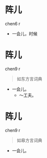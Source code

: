 # 阵儿
chen6 r
- 一会儿，时候
<!--
早期材料可能未分析“略去一”的变调。从现有词典出发分析，“一会儿”当为chen9 r。
-->

# 阵儿
chen9 r
> 如东方言词典
- 一会儿。
  - ～工夫。

# 阵儿
chen9 r
> 如皋方言词典
- 一会儿。
